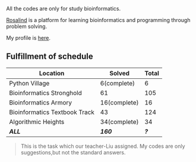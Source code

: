 All the codes are only for study bioinformatics.

[Rosalind](http://rosalind.info/) is a platform for learning bioinformatics and programming through problem solving. 

My profile is [here](http://rosalind.info/users/Zhixue/).

## Fulfillment of schedule

Location | Solved | Total
---|---|---
Python Village | 6(complete) | 6
Bioinformatics Stronghold | 61 | 105
Bioinformatics Armory | 16(complete) | 16
Bioinformatics Textbook Track | 43 | 124
Algorithmic Heights | 34(complete) | 34
***ALL*** | ***160*** | ***?***

> This is the task which our teacher-Liu assigned. 
> My codes are only suggestions,but not the standard answers.
